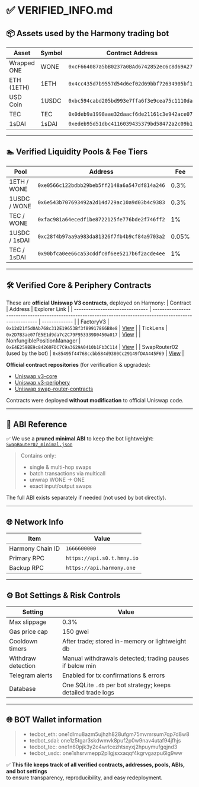 # ✅ VERIFIED_INFO.md

## 📦 Assets used by the Harmony trading bot

| Asset        | Symbol | Contract Address                                      |
| ------------ | ------ | ---------------------------------------------------- |
| Wrapped ONE  | WONE   | `0xcF664087a5bB0237a0BAd6742852ec6c8d69A27a`         |
| ETH (1ETH)   | 1ETH   | `0x4cc435d7b9557d54d6ef02d69bbf72634905bf11`         |
| USD Coin     | 1USDC  | `0xbc594cabd205bd993e7ffa6f3e9cea75c1110da5`         |
| TEC          | TEC    | `0x0deb9a1998aae32daacf6de21161c3e942ace074`         |
| 1sDAI        | 1sDAI  | `0xedeb95d51dbc4116039435379bd58472a2c09b1f`         |

---

## 🏊 Verified Liquidity Pools & Fee Tiers

| Pool             | Address                                      | Fee    |
| ---------------- | -------------------------------------------- | ----- |
| 1ETH / WONE      | `0xe0566c122bdbb29beb5ff2148a6a547df814a246` | 0.3%  |
| 1USDC / WONE     | `0x6e543b707693492a2d14d729ac10a9d03b4c9383` | 0.3%  |
| TEC / WONE       | `0xfac981a64ecedf1be8722125fe776bde2f746ff2` | 1%    |
| 1USDC / 1sDAI    | `0xc28f4b97aa9a983da81326f7fb4b9cf84a9703a2` | 0.05% |
| TEC / 1sDAI      | `0x90bfca0ee66ca53cddfc0f6ee5217b6f2acde4ee` | 1%    |

---

## 🛠️ Verified Core & Periphery Contracts

These are **official Uniswap V3 contracts**, deployed on Harmony:
| Contract                        | Address                                                                                                     | Explorer Link |
| ------------------------------- | ----------------------------------------------------------------------------------------------------------- | ------------- |
| FactoryV3                       | `0x12d21f5d0Ab768c312E19653Bf3f89917866B8e8`                                                                | [View](https://explorer.harmony.one/address/0x12d21f5d0Ab768c312E19653Bf3f89917866B8e8) |
| TickLens                        | `0x2D7B3ae07fE5E1d9da7c2C79F953339D0450a017`                                                                | [View](https://explorer.harmony.one/address/0x2d7b3ae07fe5e1d9da7c2c79f953339d0450a017) |
| NonfungiblePositionManager      | `0xE4E259BE9c84260FDC7C9a3629A0410b1Fb3C114`                                                                | [View](https://explorer.harmony.one/address/0xE4E259BE9c84260FDC7C9a3629A0410b1Fb3C114) |
| SwapRouter02 (used by the bot)  | `0x85495f44768ccbb584d9380Cc29149fDAA445F69`                                                                | [View](https://explorer.harmony.one/address/0x85495f44768ccbb584d9380Cc29149fDAA445F69) |

**Official contract repositories** (for verification & upgrades):
- [Uniswap v3-core](https://github.com/Uniswap/v3-core)
- [Uniswap v3-periphery](https://github.com/Uniswap/v3-periphery)
- [Uniswap swap-router-contracts](https://github.com/Uniswap/swap-router-contracts)

Contracts were deployed **without modification** to official Uniswap code.

---

## 📜 ABI Reference

✅ We use a **pruned minimal ABI** to keep the bot lightweight:
[`SwapRouter02_minimal.json`](https://github.com/hedgeme/tradingbot/blob/main/SwapRouter02_minimal.json)

> Contains only:
> - single & multi-hop swaps
> - batch transactions via multicall
> - unwrap WONE → ONE
> - exact input/output swaps

The full ABI exists separately if needed (not used by bot directly).

---

## 🌐 Network Info

| Item              | Value                                    |
| ----------------- | ---------------------------------------- |
| Harmony Chain ID  | `1666600000`                             |
| Primary RPC       | `https://api.s0.t.hmny.io`               |
| Backup RPC        | `https://api.harmony.one`                |

---

## ⚙️ Bot Settings & Risk Controls

| Setting                | Value                                                   |
| --------------------- | ------------------------------------------------------ |
| Max slippage          | 0.3%                                                   |
| Gas price cap         | 150 gwei                                               |
| Cooldown timers       | After trade; stored in-memory or lightweight db        |
| Withdraw detection    | Manual withdrawals detected; trading pauses if below min |
| Telegram alerts      | Enabled for tx confirmations & errors                   |
| Database             | One SQLite `.db` per bot strategy; keeps detailed trade logs |

---
## 🌐 BOT Wallet information
> - tecbot_eth:        one1dlmu8azm5ujhzh828ufgm75mvmrsum7qp7d8w8 
> - tecbot_sdai:      one1z5tgar3skdwmvk8puf2p0w9nav4utaf94jfhjs  
> - tecbot_tec:        one1n60pjk3y2c4wrlcezhtsxyxj2hpuymufgqjnd3 
> - tecbot_usdc:    one1shsrvmepp2pllgjsxxaqqf4kgrvgazpu6lg9ww 

 







✅ **This file keeps track of all verified contracts, addresses, pools, ABIs, and bot settings**  
to ensure transparency, reproducibility, and easy redeployment.

